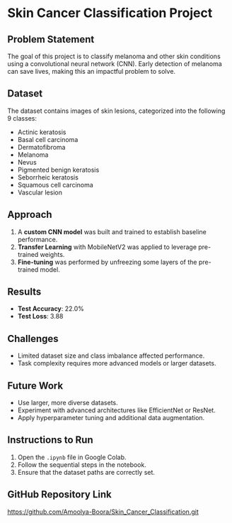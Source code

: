 # Skin Cancer Classification Project

## Problem Statement
The goal of this project is to classify melanoma and other skin conditions using a convolutional neural network (CNN). Early detection of melanoma can save lives, making this an impactful problem to solve.

## Dataset
The dataset contains images of skin lesions, categorized into the following 9 classes:
- Actinic keratosis
- Basal cell carcinoma
- Dermatofibroma
- Melanoma
- Nevus
- Pigmented benign keratosis
- Seborrheic keratosis
- Squamous cell carcinoma
- Vascular lesion

## Approach
1. A **custom CNN model** was built and trained to establish baseline performance.
2. **Transfer Learning** with MobileNetV2 was applied to leverage pre-trained weights.
3. **Fine-tuning** was performed by unfreezing some layers of the pre-trained model.

## Results
- **Test Accuracy**: 22.0%
- **Test Loss**: 3.88

## Challenges
- Limited dataset size and class imbalance affected performance.
- Task complexity requires more advanced models or larger datasets.

## Future Work
- Use larger, more diverse datasets.
- Experiment with advanced architectures like EfficientNet or ResNet.
- Apply hyperparameter tuning and additional data augmentation.

## Instructions to Run
1. Open the `.ipynb` file in Google Colab.
2. Follow the sequential steps in the notebook.
3. Ensure that the dataset paths are correctly set.

## GitHub Repository Link
https://github.com/Amoolya-Boora/Skin_Cancer_Classification.git
